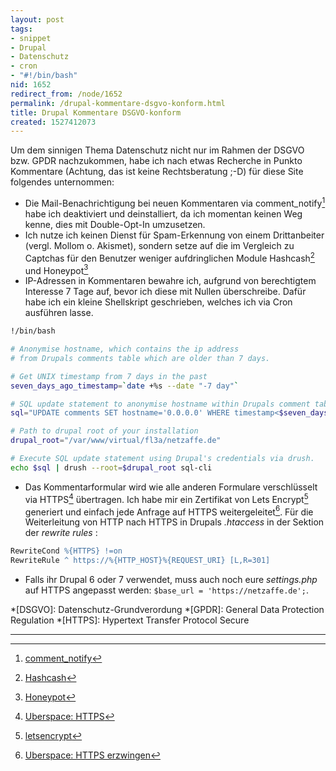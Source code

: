 ```yaml
---
layout: post
tags:
- snippet
- Drupal
- Datenschutz
- cron
- "#!/bin/bash"
nid: 1652
redirect_from: /node/1652
permalink: /drupal-kommentare-dsgvo-konform.html
title: Drupal Kommentare DSGVO-konform
created: 1527412073
---
```

Um dem sinnigen Thema Datenschutz nicht nur im Rahmen der DSGVO bzw. GPDR nachzukommen, 
habe ich nach etwas Recherche in Punkto Kommentare (Achtung, das ist keine Rechtsberatung ;-D) für diese Site folgendes unternommen:

-  Die Mail-Benachrichtigung bei neuen Kommentaren via comment_notify[^1] habe ich deaktiviert und deinstalliert, da ich momentan keinen Weg kenne, 
dies mit Double-Opt-In umzusetzen.
- Ich nutze ich keinen Dienst für Spam-Erkennung von einem Drittanbeiter (vergl. Mollom o. Akismet), 
sondern setze auf die im Vergleich zu Captchas für den Benutzer weniger aufdringlichen Module Hashcash[^2] und Honeypot[^3]
- IP-Adressen in Kommentaren bewahre ich, aufgrund von berechtigtem Interesse 7 Tage auf, bevor ich diese mit Nullen überschreibe. 
Dafür habe ich ein kleine Shellskript geschrieben, welches ich via Cron ausführen lasse.<!--break-->

```bash
!/bin/bash

# Anonymise hostname, which contains the ip address
# from Drupals comments table which are older than 7 days.

# Get UNIX timestamp from 7 days in the past
seven_days_ago_timestamp=`date +%s --date "-7 day"`

# SQL update statement to anonymise hostname within Drupals comment table
sql="UPDATE comments SET hostname='0.0.0.0' WHERE timestamp<$seven_days_ago_timestamp"

# Path to drupal root of your installation
drupal_root="/var/www/virtual/fl3a/netzaffe.de"

# Execute SQL update statement using Drupal's credentials via drush.
echo $sql | drush --root=$drupal_root sql-cli
```

- Das Kommentarformular wird wie alle anderen Formulare verschlüsselt via HTTPS[^4] übertragen. 
Ich habe mir ein Zertifikat von Lets Encrypt[^5] generiert und einfach jede Anfrage auf HTTPS weitergeleitet[^6].
Für die Weiterleitung von HTTP nach HTTPS in Drupals _.htaccess_ in der Sektion der _rewrite rules_  :

```apache
RewriteCond %{HTTPS} !=on
RewriteRule ^ https://%{HTTP_HOST}%{REQUEST_URI} [L,R=301]
```

- Falls ihr Drupal 6 oder 7 verwendet, muss auch noch eure _settings.php_ auf HTTPS angepasst werden: `$base_url = 'https://netzaffe.de';`.

*[DSGVO]: Datenschutz-Grundverordung
*[GPDR]: General Data Protection Regulation
*[HTTPS]: Hypertext Transfer Protocol Secure

* * * 

[^1]: [comment_notify](https://www.drupal.org/project/comment_notify)
[^2]: [Hashcash](https://www.drupal.org/project/hashcash)
[^3]: [Honeypot](https://www.drupal.org/project/honeypot)
[^4]: [Uberspace: HTTPS](https://wiki.uberspace.de/webserver:https) 
[^5]: [letsencrypt](https://letsencrypt.org/)
[^6]: [Uberspace: HTTPS erzwingen](https://wiki.uberspace.de/webserver:security#https_erzwingen)
